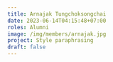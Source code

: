 ```yaml
---
title: Arnajak Tungchoksongchai
date: 2023-06-14T04:15:48+07:00
roles: Alumni
image: /img/members/arnajak.jpg
project: Style paraphrasing
draft: false
---
```


